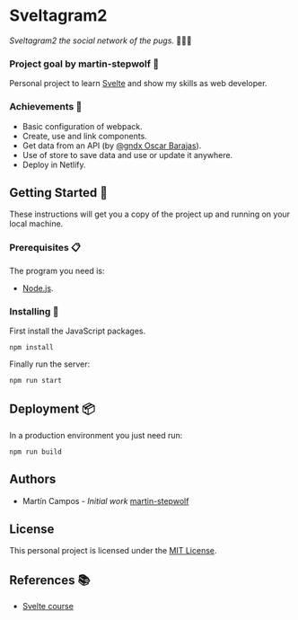# Sveltagram2

 _Sveltagram2 the social network of the pugs._ :dog::dog::dog:

### Project goal by martin-stepwolf :goal_net:

Personal project to learn [Svelte](https://svelte.dev/) and show my skills as web developer.

### Achievements :star2:

- Basic configuration of webpack.
- Create, use and link components.
- Get data from an API (by [@gndx Oscar Barajas](https://gndx.dev/)).
- Use of store to save data and use or update it anywhere.
- Deploy in Netlify.

## Getting Started :rocket:

These instructions will get you a copy of the project up and running on your local machine.

### Prerequisites :clipboard:

The program you need is:

-   [Node.js](https://nodejs.org/).

### Installing 🔧

First install the JavaScript packages.

```
npm install
```

Finally run the server:

```
npm run start
```

## Deployment 📦

In a production environment you just need run:

```
npm run build
```

## Authors

- Martín Campos - _Initial work_ [martin-stepwolf](https://github.com/martin-stepwolf)

## License

This personal project is licensed under the [MIT License](https://choosealicense.com/licenses/mit/).

## References :books:

- [Svelte course](https://platzi.com/clases/svelte/)
